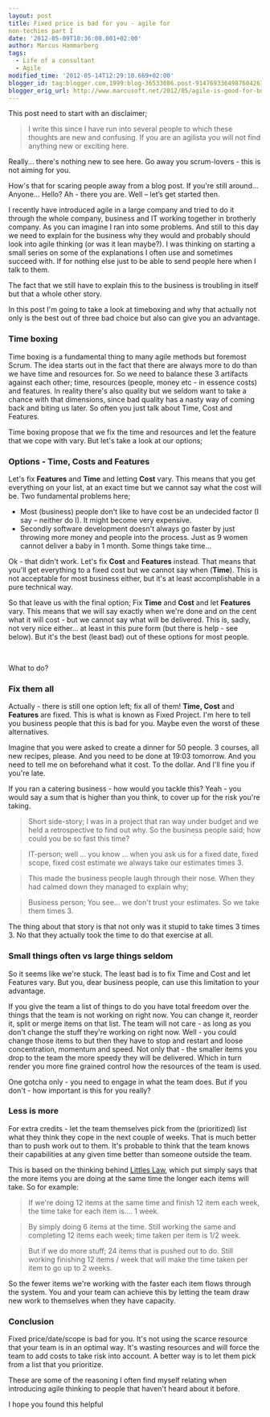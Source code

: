 ```yaml
---
layout: post
title: Fixed price is bad for you - agile for
non-techies part I
date: '2012-05-09T10:36:00.001+02:00'
author: Marcus Hammarberg
tags:
  - Life of a consultant
  - Agile
modified_time: '2012-05-14T12:29:10.669+02:00'
blogger_id: tag:blogger.com,1999:blog-36533086.post-9147693364987604261
blogger_orig_url: http://www.marcusoft.net/2012/05/agile-is-good-for-business-part-i.html
---
```


This post need to start with an disclaimer;

> I write this since I have run into several people to which these
> thoughts are new and confusing. If you are an agilista you will not
> find anything new or exciting here.

Really... there's nothing new to see here. Go away you scrum-lovers -
this is not aiming for you.

How's that for scaring people away from a blog post. If you're still
around... Anyone... Hello? Ah - there you are. Well – let’s get started
then.

I recently have introduced agile in a large company and tried to do it
through the whole company, business and IT working together in brotherly
company. As you can imagine I ran into some problems. And still to this
day we need to explain for the business why they would and probably
should look into agile thinking (or was it lean maybe?). I was thinking
on starting a small series on some of the explanations I often use and
sometimes succeed with. If for nothing else just to be able to send
people here when I talk to them.

The fact that we still have to explain this to the business is troubling
in itself but that a whole other story.

In this post I'm going to take a look at timeboxing and why that
actually not only is the best out of three bad choice but also can give
you an advantage.

<div>



### Time boxing

Time boxing is a fundamental thing to many agile methods but foremost
Scrum. The idea starts out in the fact that there are always more to do
than we have time and resources for. So we need to balance these 3
artifacts against each other; time, resources (people, money etc - in
essence costs) and features. In reality there's also quality but we
seldom want to take a chance with that dimensions, since bad quality has
a nasty way of coming back and biting us later. So often you just talk
about Time, Cost and Features.

Time boxing propose that we fix the time and resources and let the
feature that we cope with vary. But let's take a look at our options;

</div>

### Options - Time, Costs and Features

Let's fix **Features** and **Time** and letting **Cost** vary. This
means that you get everything on your list, at an exact time but we
cannot say what the cost will be. Two fundamental problems here;

<div>

-   Most (business) people don't like to have cost be an undecided
    factor (I say – neither do I). It might become very expensive. 
-   Secondly software development doesn't always go faster by just
    throwing more money and people into the process. Just as 9 women
    cannot deliver a baby in 1 month. Some things take time...

<span style="text-align: left">Ok - that didn't work. Let's fix **Cost**
and **Features** instead. That means that you'll get everything to a
fixed cost but we cannot say when (**Time**). This is not acceptable for
most business either, but it's at least accomplishable in a pure
technical way.

</div>

<div>

<span style="text-align: left">


</div>

<div>

<span style="text-align: left">So that leave us with the final option;
Fix **Time** and **Cost** and let **Features** vary. This means that we
will say exactly when we're done and on the cent what it will cost - but
we cannot say what will be delivered. This is, sadly, not very nice
either... at least in this pure form (but there is help - see below).
But it's the best (least bad) out of these options for most people.


</div>

<div style="text-align: left">

 

</div>

<div style="text-align: left">

What to do?

</div>

### Fix them all

Actually - there is still one option left; fix all of them! **Time,
Cost** and **Features** are fixed. This is what is known as Fixed
Project. I'm here to tell you business people that this is bad for you.
Maybe even the worst of these alternatives.

<div style="text-align: left">

Imagine that you were asked to create a dinner for 50 people. 3 courses,
all new recipes, please. And you need to be done at 19:03 tomorrow. And
you need to tell me on beforehand what it cost. To the dollar. And I'll
fine you if you're late.

</div>

<div style="text-align: left">

If you ran a catering business - how would you tackle this? Yeah - you
would say a sum that is higher than you think, to cover up for the risk
you're taking.

</div>

> Short side-story; I was in a project that ran way under budget and we
> held a retrospective to find out why. So the business people said; how
> could you be so fast this time?

> IT-person; well ... you know ... when you ask us for a fixed date,
> fixed scope, fixed cost estimate we always take our estimates times 3.

> This made the business people laugh through their nose. When they had
> calmed down they managed to explain why;

> Business person; You see... we don't trust your estimates. So we take
> them times 3.

The thing about that story is that not only was it stupid to take times
3 times 3. No that they actually took the time to do that exercise at
all.

### Small things often vs large things seldom

So it seems like we're stuck. The least bad is to fix Time and Cost and
let Features vary. But you, dear business people, can use this
limitation to your advantage.

If you give the team a list of things to do you have total freedom over
the things that the team is not working on right now. You can change it,
reorder it, split or merge items on that list. The team will not care -
as long as you don't change the stuff they're working on right now.
Well - you could change those items to but then they have to stop and
restart and loose concentration, momentum and speed.
Not only that - the smaller items you drop to the team the more speedy
they will be delivered. Which in turn render you more fine grained
control how the resources of the team is used.

One gotcha only - you need to engage in what the team does. But if you
don't - how important is this for you really?

### Less is more

For extra credits - let the team themselves pick from the (prioritized)
list what they think they cope in the next couple of weeks. That is much
better than to push work out to them. It's probable to think that the
team knows their capabilities at any given time better than someone
outside the team.

This is based on the thinking behind
<a href="http://en.wikipedia.org/wiki/Little&#39;s_law"
target="_blank">Littles Law</a>, which put simply says that the more
items you are doing at the same time the longer each items will take. So
for example:

> If we're doing 12 items at the same time and finish 12 item each week,
> the time take for each item is.... 1 week.

> By simply doing 6 items at the time. Still working the same and
> completing 12 items each week; time taken per item is 1/2 week.

> But if we do more stuff; 24 items that is pushed out to do. Still
> working finishing 12 items / week that will make the time taken per
> item to go up to 2 weeks.

So the fewer items we're working with the faster each item flows through
the system. You and your team can achieve this by letting the team draw
new work to themselves when they have capacity.

### Conclusion

Fixed price/date/scope is bad for you. It's not using the scarce
resource that your team is in an optimal way. It's wasting resources and
will force the team to add costs to take risk into account. A better way
is to let them pick from a list that you prioritize.

These are some of the reasoning I often find myself relating when
introducing agile thinking to people that haven't heard about it before.

I hope you found this helpful
